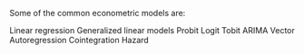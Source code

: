 Some of the common econometric models are:

Linear regression
Generalized linear models
Probit
Logit
Tobit
ARIMA
Vector Autoregression
Cointegration
Hazard
